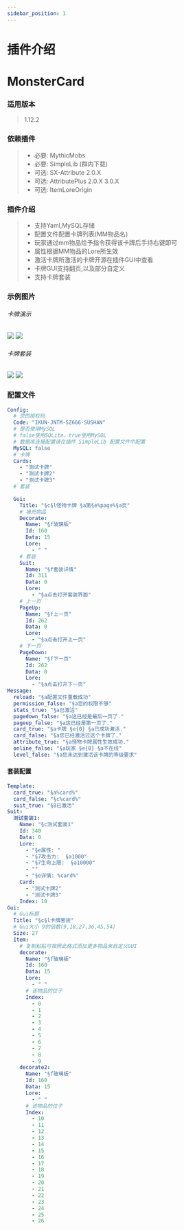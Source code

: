 ```yaml
---
sidebar_position: 1
---
```


# 插件介绍

# MonsterCard

### **适用版本**

> 1.12.2

### **依赖插件**

> - 必要: MythicMobs
> - 必要: SimpleLib (群内下载)
> - 可选: SX-Attribute 2.0.X
> - 可选: AttributePlus 2.0.X 3.0.X
> - 可选: ItemLoreOrigin

### **插件介绍**

> - 支持Yaml,MySQL存储
> - 配置文件配置卡牌列表(MM物品名)
> - 玩家通过mm物品给予指令获得该卡牌后手持右键即可
> - 属性根据MM物品的Lore所生效
> - 激活卡牌所激活的卡牌开源在插件GUI中查看
> - 卡牌GUI支持翻页,以及部分自定义
> - 支持卡牌套装

### **示例图片**

###### 卡牌演示

![](img/卡牌演示1.png)
![](img/卡牌演示2.png)

###### 卡牌套装

![](img/首页套装.png)
![](img/首页套装.png)

### **配置文件**

```yaml
Config:
  # 您的授权码
  Code: "IKUN-JNTM-SZ666-SUSHAN"
  # 是否使用MySQL
  # false使用SQLite，true使用MySQL
  # 数据库连接配置请在插件 SimpleLib 配置文件中配置
  MySQL: false
  # 卡牌
  Cards:
    - "测试卡牌"
    - "测试卡牌2"
    - "测试卡牌3"
  # 套装

  Gui:
    Title: "§c§l怪物卡牌 §a第§e%page%§a页"
    # 填充物品
    Decorate:
      Name: "§f玻璃板"
      Id: 160
      Data: 15
      Lore:
        - " "
    # 套装
    Suit:
      Name: "§f套装详情"
      Id: 311
      Data: 0
      Lore:
        - "§a点击打开套装界面"
    # 上一页
    PageUp:
      Name: "§f上一页"
      Id: 262
      Data: 0
      Lore:
        - "§a点击打开上一页"
    # 下一页
    PageDown:
      Name: "§f下一页"
      Id: 262
      Data: 0
      Lore:
        - "§a点击打开下一页"
Message:
  reload: "§a配置文件重载成功"
  permission_false: "§a您的权限不够"
  stats_true: "§a已激活"
  pagedown_false: "§a这已经是最后一页了."
  pageup_false: "§a这已经是第一页了."
  card_true: "§a卡牌 §e{0} §a已成功激活."
  card_false: "§a您已经激活过这个卡牌了."
  attribute_true: "§a怪物卡牌属性生效成功."
  online_false: "§a玩家 §e{0} §a不在线"
  level_false: "§a您未达到激活该卡牌的等级要求"
```

#### **套装配置**

```yaml
Template:
  card_true: "§a%card%"
  card_false: "§c%card%"
  suit_true: "§8已激活"
Suit:
  测试套装1:
    Name: "§c测试套装1"
    Id: 340
    Data: 0
    Lore:
      - "§e属性: "
      - "§7攻击力:  §a1000"
      - "§7生命上限:  §a10000"
      - ""
      - "§e详情: %card%"
    Card:
      - "测试卡牌2"
      - "测试卡牌3"
    Index: 10
Gui:
  # Gui标题
  Title: "§c§l卡牌套装"
  # Gui大小 9的倍数(9,18,27,36,45,54)
  Size: 27
  Item:
    # 复制粘贴可按照此格式添加更多物品来自定义GUI
    decorate:
      Name: "§f玻璃板"
      Id: 160
      Data: 15
      Lore:
        - " "
      # 该物品的位子
      Index:
        - 0
        - 1
        - 2
        - 3
        - 4
        - 5
        - 6
        - 7
        - 8
        - 9
    decorate2:
      Name: "§f玻璃板"
      Id: 160
      Data: 15
      Lore:
        - " "
      # 该物品的位子
      Index:
        - 10
        - 11
        - 12
        - 13
        - 14
        - 15
        - 16
        - 17
        - 18
        - 19
        - 20
        - 21
        - 22
        - 23
        - 24
        - 25
        - 26
```
